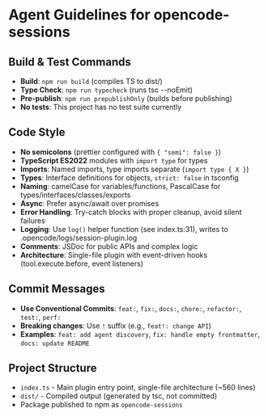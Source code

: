 # Agent Guidelines for opencode-sessions

## Build & Test Commands

- **Build**: `npm run build` (compiles TS to dist/)
- **Type Check**: `npm run typecheck` (runs tsc --noEmit)
- **Pre-publish**: `npm run prepublishOnly` (builds before publishing)
- **No tests**: This project has no test suite currently

## Code Style

- **No semicolons** (prettier configured with `{ "semi": false }`)
- **TypeScript ES2022** modules with `import type` for types
- **Imports**: Named imports, type imports separate (`import type { X }`)
- **Types**: Interface definitions for objects, `strict: false` in tsconfig
- **Naming**: camelCase for variables/functions, PascalCase for types/interfaces/classes/exports
- **Async**: Prefer async/await over promises
- **Error Handling**: Try-catch blocks with proper cleanup, avoid silent failures
- **Logging**: Use `log()` helper function (see index.ts:31), writes to .opencode/logs/session-plugin.log
- **Comments**: JSDoc for public APIs and complex logic
- **Architecture**: Single-file plugin with event-driven hooks (tool.execute.before, event listeners)

## Commit Messages

- **Use Conventional Commits**: `feat:`, `fix:`, `docs:`, `chore:`, `refactor:`, `test:`, `perf:`
- **Breaking changes**: Use `!` suffix (e.g., `feat!: change API`)
- **Examples**: `feat: add agent discovery`, `fix: handle empty frontmatter`, `docs: update README`

## Project Structure

- `index.ts` - Main plugin entry point, single-file architecture (~560 lines)
- `dist/` - Compiled output (generated by tsc, not committed)
- Package published to npm as `opencode-sessions`
